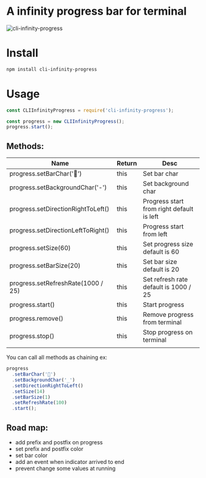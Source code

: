 # A infinity progress bar for terminal

![cli-infinity-progress](https://user-images.githubusercontent.com/1549069/112765222-6a7f9a00-9021-11eb-811a-76abcaee1139.gif)

# Install

```bash
npm install cli-infinity-progress
```

# Usage

```js
const CLIInfinityProgress = require('cli-infinity-progress');

const progress = new CLIInfinityProgress();
progress.start();
```

## Methods:

| Name                               | Return | Desc                                      |
| ---------------------------------- | ------ | ----------------------------------------- |
| progress.setBarChar('🚕')          | this   | Set bar char                              |
| progress.setBackgroundChar('-')    | this   | Set background char                       |
| progress.setDirectionRightToLeft() | this   | Progress start from right default is left |
| progress.setDirectionLeftToRight() | this   | Progress start from left                  |
| progress.setSize(60)               | this   | Set progress size default is 60           |
| progress.setBarSize(20)            | this   | Set bar size default is 20                |
| progress.setRefreshRate(1000 / 25) | this   | Set refresh rate default is 1000 / 25     |
| progress.start()                   | this   | Start progress                            |
| progress.remove()                  | this   | Remove progress from terminal             |
| progress.stop()                    | this   | Stop progress on terminal                 |
|                                    |        |                                           |

You can call all methods as chaining ex:

```js
progress
  .setBarChar('🚕')
  .setBackgroundChar('_')
  .setDirectionRightToLeft()
  .setSize(14)
  .setBarSize(1)
  .setRefreshRate(100)
  .start();
```

## Road map:

- add prefix and postfix on progress
- set prefix and postfix color
- set bar color
- add an event when indicator arrived to end
- prevent change some values at running

